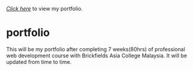 <a href="https://syedalirabbani.github.io/portfolio/main"><em>Click here</em><a> to view my portfolio.
# portfolio
This will be my portfolio after completing 7 weeks(80hrs) of professional web development course with Brickfields Asia College Malaysia. It will be updated from time to time. 
